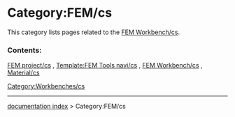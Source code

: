 # Category:FEM/cs
This category lists pages related to the [FEM Workbench/cs](FEM_Workbench/cs.md).

### Contents:

[FEM project/cs](FEM_project/cs.md) , [Template:FEM Tools navi/cs](Template:FEM_Tools_navi/cs.md) , [FEM Workbench/cs](FEM_Workbench/cs.md) , [Material/cs](Material/cs.md)

[Category:Workbenches/cs](Category:Workbenches/cs.md)

---
[documentation index](../README.md) > Category:FEM/cs
